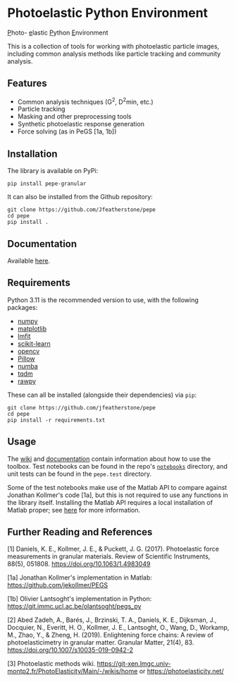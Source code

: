 # Photoelastic Python Environment

<u>P</u>hoto-
<u>e</u>lastic
<u>P</u>ython
<u>E</u>nvironment

This is a collection of tools for working with photoelastic particle images, including common analysis methods like particle tracking and community analysis.

## Features

- Common analysis techniques (G<sup>2</sup>, D<sup>2</sup>min, etc.)
- Particle tracking
- Masking and other preprocessing tools
- Synthetic photoelastic response generation
- Force solving (as in PeGS [1a, 1b])

## Installation

The library is available on PyPi:

```
pip install pepe-granular
```

It can also be installed from the Github repository:

```
git clone https://github.com/Jfeatherstone/pepe
cd pepe
pip install .
```

## Documentation

Available [here](http://jfeatherstone.github.io/pepe/pepe).

## Requirements

Python 3.11 is the recommended version to use, with the following packages:

- [numpy](https://numpy.org/)
- [matplotlib](https://matplotlib.org/)
- [lmfit](https://lmfit.github.io/lmfit-py/index.html)
- [scikit-learn](https://scikit-learn.org/stable/)
- [opencv](https://opencv.org/)
- [Pillow](https://pillow.readthedocs.io/en/stable/)
- [numba](https://numba.pydata.org/)
- [tqdm](https://github.com/tqdm/tqdm)
- [rawpy](https://pypi.org/project/rawpy/)

These can all be installed (alongside their dependencies) via `pip`:
```
git clone https://github.com/jfeatherstone/pepe
cd pepe
pip install -r requirements.txt
```

## Usage

The [wiki](https://github.com/Jfeatherstone/pepe/wiki) and [documentation](http://jfeatherstone.github.io/pepe/pepe) contain information about how to use the toolbox. Test notebooks can be
found in the repo's [`notebooks`](https://github.com/Jfeatherstone/pepe/tree/master/tests) directory, and unit tests can be found in the `pepe.test` directory.

Some of the test notebooks make use of the Matlab API to compare against Jonathan Kollmer's code [1a], but this is not required to use any functions in the library itself. Installing the Matlab API requires a local installation of Matlab proper; see [here](https://www.mathworks.com/help/matlab/matlab_external/install-the-matlab-engine-for-python.html) for more information.

## Further Reading and References

[1] Daniels, K. E., Kollmer, J. E., & Puckett, J. G. (2017). Photoelastic force measurements in granular materials. Review of Scientific Instruments, 88(5), 051808. https://doi.org/10.1063/1.4983049

[1a] Jonathan Kollmer's implementation in Matlab: https://github.com/jekollmer/PEGS

[1b] Olivier Lantsoght's implementation in Python: https://git.immc.ucl.ac.be/olantsoght/pegs_py

[2] Abed Zadeh, A., Barés, J., Brzinski, T. A., Daniels, K. E., Dijksman, J., Docquier, N., Everitt, H. O., Kollmer, J. E., Lantsoght, O., Wang, D., Workamp, M., Zhao, Y., & Zheng, H. (2019). Enlightening force chains: A review of photoelasticimetry in granular matter. Granular Matter, 21(4), 83. https://doi.org/10.1007/s10035-019-0942-2

[3] Photoelastic methods wiki. https://git-xen.lmgc.univ-montp2.fr/PhotoElasticity/Main/-/wikis/home or https://photoelasticity.net/
